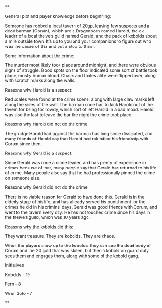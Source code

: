 **

General plot and player knowledge before beginning:

Someone has robbed a local tavern of 20gp, leaving few suspects and a dead barman (Corum), which are a Dragonborn named Harold, the ex-leader of a local theive’s guild named Gerald, and the pack of kobolds about a mile outside town. It’s up to you and your companions to figure out who was the cause of this and put a stop to them.

  

Some information about the crime:

The murder most likely took place around midnight, and there were obvious signs of struggle. Blood spots on the floor indicated some sort of battle took place, mostly human blood. Chairs and tables alike were flipped over, along with scratch marks along the walls.

  

Reasons why Harold is a suspect:

Red scales were found at the crime scene, along with large claw marks left along the sides of the wall. The barman once had to kick Harold out of the tavern for being too rowdy, which sort of left Harold in a bad mood. Harold was also the last to leave the bar the night the crime took place.

  

Reasons why Harold did not do the crime:

The grudge Harold had against the barman has long since dissipated, and many friends of Harold say that Harold had rekindled his friendship with Corum since then.

  

Reasons why Gerald is a suspect:

Since Gerald was once a crime leader, and has plenty of experience in crimes because of that, many people say that Gerald has returned to his life of crime. Many people also say that he had professionally pinned the crime on someone else.

  

Reasons why Gerald did not do the crime:

There is no viable reason for Gerald to have done this. Gerald is in the elderly stage of his life, and has already served his punishment for the crimes he did in his criminal days. Gerald was good friends with Corum, and went to the tavern every day. He has not touched crime since his days in the theive’s guild, which was 10 years ago.

  

Reasons why the kobolds did this:

They want treasure. They are kobolds. They are chaos. 

When the players show up to the kobolds, they can see the dead body of Corum and the 20 gold that was stolen, but then a kobold on guard duty sees them and engages them, along with some of the kobold gang.

  

Initiatives

Kobolds - 19

Fern - 8

Wren Solo - 7

**